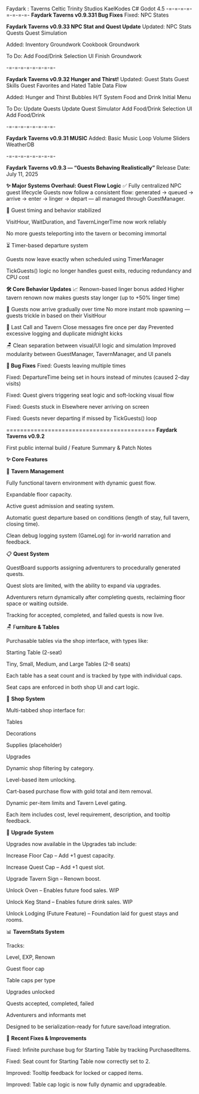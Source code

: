 Faydark : Taverns
Celtic Trinity Studios
KaelKodes
C# Godot 4.5
-=-=-=-=-=-=-=-=-
**Faydark Taverns v0.9.331 Bug Fixes**
Fixed:
NPC States


**Faydark Taverns v0.9.33 NPC Stat and Quest Update**
Updated:
NPC Stats
Quests
Quest Simulation

Added:
Inventory Groundwork
Cookbook Groundwork

To Do:
Add Food/Drink Selection UI
Finish Groundwork


-=-=-=-=-=-=-=-=-


**Faydark Taverns v0.9.32 Hunger and Thirst!**
Updated:
Guest Stats
Guest Skills
Guest Favorites and Hated
Table Data Flow

Added:
Hunger and Thirst Bubbles
H/T System
Food and Drink Initial Menu


To Do:
Update Quests
Update Quest Simulator
Add Food/Drink Selection UI
Add Food/Drink


-=-=-=-=-=-=-=-=-


**Faydark Taverns v0.9.31 MUSIC**
Added:
Basic Music Loop
Volume Sliders
WeatherDB


-=-=-=-=-=-=-=-=-


**Faydark Taverns v0.9.3 — “Guests Behaving Realistically”**
Release Date: July 11, 2025

**✨ Major Systems Overhaul: Guest Flow Logic**
✅ Fully centralized NPC guest lifecycle
Guests now follow a consistent flow: generated → queued → arrive → enter → linger → depart — all managed through GuestManager.

🧠 Guest timing and behavior stabilized

VisitHour, WaitDuration, and TavernLingerTime now work reliably

No more guests teleporting into the tavern or becoming immortal

⏳ Timer-based departure system

Guests now leave exactly when scheduled using TimerManager

TickGuests() logic no longer handles guest exits, reducing redundancy and CPU cost

**🛠️ Core Behavior Updates**
📈 Renown-based linger bonus added
Higher tavern renown now makes guests stay longer (up to +50% linger time)

📅 Guests now arrive gradually over time
No more instant mob spawning — guests trickle in based on their VisitHour

🍺 Last Call and Tavern Close messages fire once per day
Prevented excessive logging and duplicate midnight kicks

🪑 Clean separation between visual/UI logic and simulation
Improved modularity between GuestManager, TavernManager, and UI panels

**🐛 Bug Fixes**
Fixed: Guests leaving multiple times

Fixed: DepartureTime being set in hours instead of minutes (caused 2-day visits)

Fixed: Quest givers triggering seat logic and soft-locking visual flow

Fixed: Guests stuck in Elsewhere never arriving on screen

Fixed: Guests never departing if missed by TickGuests() loop

===========================================
**Faydark Taverns v0.9.2**

First public internal build / Feature Summary \& Patch Notes


**✨ Core Features**

🏰 **Tavern Management**

Fully functional tavern environment with dynamic guest flow.

Expandable floor capacity.

Active guest admission and seating system.

Automatic guest departure based on conditions (length of stay, full tavern, closing time).

Clean debug logging system (GameLog) for in-world narration and feedback.


📋 **Quest System**

QuestBoard supports assigning adventurers to procedurally generated quests.

Quest slots are limited, with the ability to expand via upgrades.

Adventurers return dynamically after completing quests, reclaiming floor space or waiting outside.

Tracking for accepted, completed, and failed quests is now live.

🪑 F**urniture \& Tables**

Purchasable tables via the shop interface, with types like:

Starting Table (2-seat)

Tiny, Small, Medium, and Large Tables (2–8 seats)

Each table has a seat count and is tracked by type with individual caps.

Seat caps are enforced in both shop UI and cart logic.


🛒 **Shop System**

Multi-tabbed shop interface for:

Tables

Decorations

Supplies (placeholder)

Upgrades

Dynamic shop filtering by category.

Level-based item unlocking.

Cart-based purchase flow with gold total and item removal.

Dynamic per-item limits and Tavern Level gating.

Each item includes cost, level requirement, description, and tooltip feedback.


🔧 **Upgrade System**

Upgrades now available in the Upgrades tab include:

Increase Floor Cap – Add +1 guest capacity.

Increase Quest Cap – Add +1 quest slot.

Upgrade Tavern Sign – Renown boost.

Unlock Oven – Enables future food sales. WIP

Unlock Keg Stand – Enables future drink sales. WIP

Unlock Lodging (Future Feature) – Foundation laid for guest stays and rooms.


📊 **TavernStats System**

Tracks:

Level, EXP, Renown

Guest floor cap

Table caps per type

Upgrades unlocked

Quests accepted, completed, failed

Adventurers and informants met

Designed to be serialization-ready for future save/load integration.


🔨 **Recent Fixes \& Improvements**

Fixed: Infinite purchase bug for Starting Table by tracking PurchasedItems.

Fixed: Seat count for Starting Table now correctly set to 2.

Improved: Tooltip feedback for locked or capped items.

Improved: Table cap logic is now fully dynamic and upgradeable.

